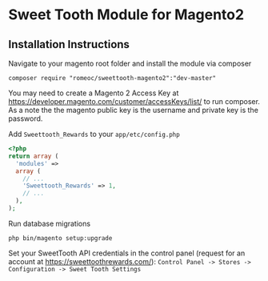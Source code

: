 # Sweet Tooth Module for Magento2

## Installation Instructions

Navigate to your magento root folder and install the module via composer
```
composer require "romeoc/sweettooth-magento2":"dev-master"
```

You may need to create a Magento 2 Access Key at https://developer.magento.com/customer/accessKeys/list/
to run composer. As a note the the magento public key is the username and private key is the password.


Add `Sweettooth_Rewards` to your `app/etc/config.php`
```php
<?php
return array (
  'modules' => 
  array (
    // ...
    'Sweettooth_Rewards' => 1,
    // ...
  ),
);
```

Run database migrations
```
php bin/magento setup:upgrade
```

Set your SweetTooth API credentials in the control panel (request for an account at https://sweettoothrewards.com/):
`Control Panel -> Stores -> Configuration -> Sweet Tooth Settings`
